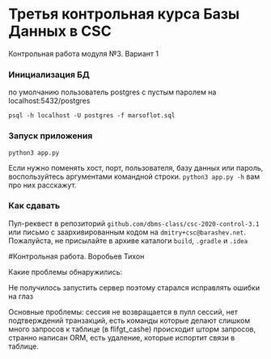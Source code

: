 # Третья контрольная курса Базы Данных в CSC
Контрольная работа модуля №3. Вариант 1




### Инициализация БД
по умолчанию пользователь postgres с пустым паролем на localhost:5432/postgres

```
psql -h localhost -U postgres -f marsoflot.sql
```

### Запуск приложения
```
python3 app.py
```

Если нужно поменять хост, порт, пользователя, базу данных или пароль, воспользуйтесь аргументами командной строки. `python3 app.py -h`  вам про них расскажут.

### Как сдавать
Пул-реквест в репозиторий `github.com/dbms-class/csc-2020-control-3.1` или письмо с заархивированным кодом на `dmitry+csc@barashev.net`. Пожалуйста, не присылайте в архиве каталоги `build`, `.gradle` и `.idea` 

#Контрольная работа. Воробьев Тихон

Какие проблемы обнаружились:

Не получилось запустить сервер поэтому старался исправлять ошибки на глаз

Основные проблемы: сессия не возвращается в пулл сессий, нет подтверждений транзакций, есть команды которые делают слишком много запросов к таблице (в flifgt_cashe) происходит шторм запросов, странно написан ORM, есть удаление, которые испортит связи в таблице.

